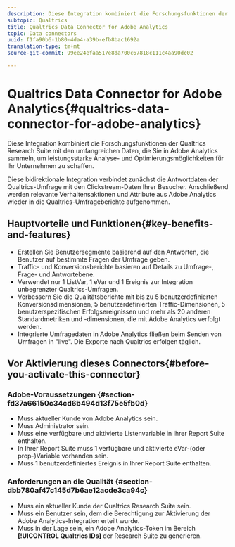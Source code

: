 ```yaml
---
description: Diese Integration kombiniert die Forschungsfunktionen der Qualtrics Research Suite mit den umfangreichen Daten, die Sie in Adobe Analytics sammeln, um leistungsstarke Analyse- und Optimierungsmöglichkeiten für Ihr Unternehmen zu schaffen.
subtopic: Qualtrics
title: Qualtrics Data Connector for Adobe Analytics
topic: Data connectors
uuid: f1fa90b6-1b80-4da4-a39b-efb8bac1692a
translation-type: tm+mt
source-git-commit: 99ee24efaa517e8da700c67818c111c4aa90dc02

---
```



# Qualtrics Data Connector for Adobe Analytics{#qualtrics-data-connector-for-adobe-analytics}

Diese Integration kombiniert die Forschungsfunktionen der Qualtrics Research Suite mit den umfangreichen Daten, die Sie in Adobe Analytics sammeln, um leistungsstarke Analyse- und Optimierungsmöglichkeiten für Ihr Unternehmen zu schaffen.

Diese bidirektionale Integration verbindet zunächst die Antwortdaten der Qualtrics-Umfrage mit den Clickstream-Daten Ihrer Besucher. Anschließend werden relevante Verhaltensaktionen und Attribute aus Adobe Analytics wieder in die Qualtrics-Umfrageberichte aufgenommen.

## Hauptvorteile und Funktionen{#key-benefits-and-features}

* Erstellen Sie Benutzersegmente basierend auf den Antworten, die Benutzer auf bestimmte Fragen der Umfrage geben.
* Traffic- und Konversionsberichte basieren auf Details zu Umfrage-, Frage- und Antwortebene.
* Verwendet nur 1 ListVar, 1 eVar und 1 Ereignis zur Integration unbegrenzter Qualtrics-Umfragen.
* Verbessern Sie die Qualitätsberichte mit bis zu 5 benutzerdefinierten Konversionsdimensionen, 5 benutzerdefinierten Traffic-Dimensionen, 5 benutzerspezifischen Erfolgsereignissen und mehr als 20 anderen Standardmetriken und -dimensionen, die mit Adobe Analytics verfolgt werden.
* Integrierte Umfragedaten in Adobe Analytics fließen beim Senden von Umfragen in "live". Die Exporte nach Qualtrics erfolgen täglich.

## Vor Aktivierung dieses Connectors{#before-you-activate-this-connector}

### Adobe-Voraussetzungen {#section-fd37a66150c34cd6b494d13f75e5fb0d}

* Muss aktueller Kunde von Adobe Analytics sein.
* Muss Administrator sein.
* Muss eine verfügbare und aktivierte Listenvariable in Ihrer Report Suite enthalten.
* In Ihrer Report Suite muss 1 verfügbare und aktivierte eVar-(oder prop-)Variable vorhanden sein.
* Muss 1 benutzerdefiniertes Ereignis in Ihrer Report Suite enthalten.

### Anforderungen an die Qualität {#section-dbb780af47c145d7b6ae12acde3ca94c}

* Muss ein aktueller Kunde der Qualtrics Research Suite sein.
* Muss ein Benutzer sein, dem die Berechtigung zur Aktivierung der Adobe Analytics-Integration erteilt wurde.
* Muss in der Lage sein, ein Adobe Analytics-Token im Bereich **[!UICONTROL Qualtrics IDs]** der Research Suite zu generieren.
